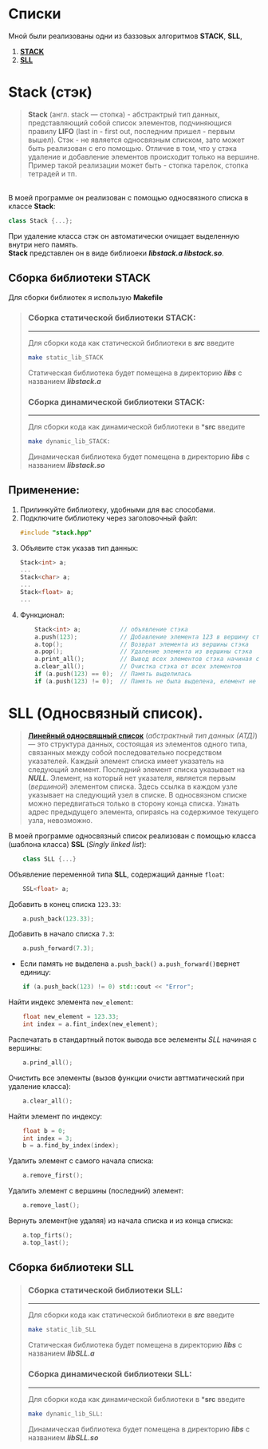 # **Cписки**
Мной были реализованы одни из баззовых алгоритмов **STACK**, **SLL**, 

1. [**STACK**](#**Stack** (стэк))
2. [**SLL**](#**SLL** (Односвязный список))


# **Stack** (стэк)
> **Stack** (англ. stack — стопка) - абстрактрый тип данных, представляющий собой список элементов, подчиняющися правилу **LIFO** (last in - first out, последним пришел - первым вышел). Стэк - не является односвязным списком, зато может быть реализован с его помощью. Отличие в том, что у стэка удаление и добавление элементов происходит только на вершине.</br>
> Пример такой реализации может быть - стопка тарелок, стопка тетрадей и тп. 

</br>
В моей программе он реализован с помощью односвязного списка в классе <b>Stack</b>:

```cpp
class Stack {...};
```
При удаление класса стэк он автоматически очищает выделенную внутри него память.</br>
**Stack** представлен он в виде библиоеки ***libstack.a libstack.so***.

## **Сборка библиотеки STACK**

Для сборки библиотек я использую **Makefile**

> ### **Cборка статической библиотеки STACK**:
>___
> Для сборки кода как статической библиотеки в ***src*** введите 
> ```sh
> make static_lib_STACK
> ```
> Статическая библиотека будет помещена в директорию ***libs*** с названием ***libstack.a***
> ### **Cборка динамической библиотеки STACK**:
>___
> Для сборки кода как динамической библиотеки в ***src** введите 
> ```sh
> make dynamic_lib_STACK:
> ```
> Динамическая библиотека будет помещена в директорию ***libs*** с названием ***libstack.so***


## **Применение:**

1. Прилинкуйте библиотеку, удобными для вас способами.
2. Подключите библиотеку через заголовочный файл:
    ```cpp
    #include "stack.hpp"
    ```
3. Объявите стэк указав тип данных:
    ```cpp
    Stack<int> a;
    ...
    Stack<char> a;
    ...
    Stack<float> a;
    ...
    ```
4. Функционал:
    ```cpp
        Stack<int> a;           // объявление стэка
        a.push(123);            // Добавление элемента 123 в вершину стэка. 
        a.top();                // Возврат элемента из вершины стэка
        a.pop();                // Удаление элемента из вершины стэка
        a.print_all();          // Вывод всех элементов стэка начиная с вершины
        a.clear_all();          // Очистка стэка от всех элементов
        if (a.push(123) == 0);  // Память выделилась
        if (a.push(123) != 0);  // Память не была выделена, елемент не был добавлен

    ```

# **SLL** (Односвязный список).

> [**Линейный односвящный список**](https://ru.wikipedia.org/wiki/%D0%A1%D0%B2%D1%8F%D0%B7%D0%BD%D1%8B%D0%B9_%D1%81%D0%BF%D0%B8%D1%81%D0%BE%D0%BA#:~:text=%D0%9E%D0%B4%D0%BD%D0%BE%D1%81%D0%B2%D1%8F%D0%B7%D0%BD%D1%8B%D0%B9%20%D1%81%D0%BF%D0%B8%D1%81%D0%BE%D0%BA%20(%D0%BE%D0%B4%D0%BD%D0%BE%D0%BD%D0%B0%D0%BF%D1%80%D0%B0%D0%B2%D0%BB%D0%B5%D0%BD%D0%BD%D1%8B%D0%B9%20%D1%81%D0%B2%D1%8F%D0%B7%D0%BD%D1%8B%D0%B9%20%D1%81%D0%BF%D0%B8%D1%81%D0%BE%D0%BA),-%D0%A0%D0%B0%D0%B7%D0%BD%D0%BE%D0%B2%D0%B8%D0%B4%D0%BD%D0%BE%D1%81%D1%82%D1%8C%20%D1%81%D0%B2%D1%8F%D0%B7%D0%BD%D0%BE%D0%B3%D0%BE%20%D1%81%D0%BF%D0%B8%D1%81%D0%BA%D0%B0&text=%D0%9B%D0%B8%D0%BD%D0%B5%D0%B9%D0%BD%D1%8B%D0%B9%20%D0%BE%D0%B4%D0%BD%D0%BE%D0%BD%D0%B0%D0%BF%D1%80%D0%B0%D0%B2%D0%BB%D0%B5%D0%BD%D0%BD%D1%8B%D0%B9%20%D1%81%D0%BF%D0%B8%D1%81%D0%BE%D0%BA%20%E2%80%94%20%D1%8D%D1%82%D0%BE%20%D1%81%D1%82%D1%80%D1%83%D0%BA%D1%82%D1%83%D1%80%D0%B0,%D1%8D%D0%BB%D0%B5%D0%BC%D0%B5%D0%BD%D1%82%20%D1%81%D0%BF%D0%B8%D1%81%D0%BA%D0%B0%20%D1%83%D0%BA%D0%B0%D0%B7%D1%8B%D0%B2%D0%B0%D0%B5%D1%82%20%D0%BD%D0%B0%20NULL.) (*абстрактный тип данных (АТД)*)— это структура данных, состоящая из элементов одного типа, связанных между собой последовательно посредством указателей. Каждый элемент списка имеет указатель на следующий элемент. Последний элемент списка указывает на ***NULL***. Элемент, на который нет указателя, является первым (*вершиной*) элементом списка. Здесь ссылка в каждом узле указывает на следующий узел в списке. В односвязном списке можно передвигаться только в сторону конца списка. Узнать адрес предыдущего элемента, опираясь на содержимое текущего узла, невозможно.

В моей программе односвязный список реализован с помощью класса (шаблона класса) **SSL** (*Singly linked list*):
```cpp
    class SLL {...}
```
Объявление переменной типа **SLL**, coдержащий данные `float`:
```cpp
    SSL<float> a;
```
Добавить в конец списка `123.33`:
```cpp
    a.push_back(123.33);
```
Добавить в начало списка `7.3`:
```cpp
    a.push_forward(7.3);
```

* Если память не выделена `a.push_back()` `a.push_forward()`вернет единицу:
```cpp
    if (a.push_back(123) != 0) std::cout << "Error";
```

Найти индекс элемента `new_element`:
```cpp
    float new_element = 123.33;
    int index = a.fint_index(new_element);
```

Распечатать в стандартный поток вывода все эелементы *SLL* начиная с вершины:
```cpp
    a.prind_all();
```

Очистить все элементы (вызов функции очисти авттматический при удаление класса):
```cpp
    a.clear_all();
```

Найти элемент по индексу:
```cpp
    float b = 0;
    int index = 3;
    b = a.find_by_index(index);
```

Удалить элемент с самого начала списка:
```cpp
    a.remove_first();
```

Удалить элемент с вершины (последний) элемент:
```cpp
    a.remove_last();
```

Вернуть элемент(не удаляя) из начала списка и из конца списка:
```cpp
    a.top_firts();
    a.top_last();
```

## **Сборка библиотеки SLL**

> ### **Cборка статической библиотеки SLL**:
>___
> Для сборки кода как статической библиотеки в ***src*** введите 
> ```sh
> make static_lib_SLL
> ```
> Статическая библиотека будет помещена в директорию ***libs*** с названием ***libSLL.a***
> ### **Cборка динамической библиотеки SLL**:
>___
> Для сборки кода как динамической библиотеки в ***src** введите 
> ```sh
> make dynamic_lib_SLL:
> ```
> Динамическая библиотека будет помещена в директорию ***libs*** с названием ***libSLL.so***



